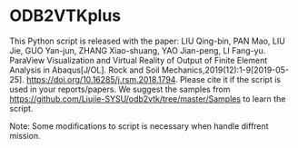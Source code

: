 # ODB2VTKplus
This Python script is released with the paper: LIU Qing-bin, PAN Mao, LIU Jie, GUO Yan-jun, ZHANG Xiao-shuang, YAO Jian-peng, LI Fang-yu. ParaView Visualization and Virtual Reality of Output of Finite Element Analysis in Abaqus[J/OL]. Rock and Soil Mechanics,2019(12):1-9[2019-05-25]. https://doi.org/10.16285/j.rsm.2018.1794. Please cite it if the script is used in your reports/papers.
We suggest the samples from https://github.com/Liujie-SYSU/odb2vtk/tree/master/Samples to learn the script.

Note: Some modifications to script is necessary when handle diffrent mission.
